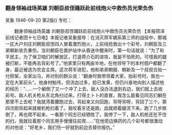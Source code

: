 ### 翻身领袖战场英雄  刘朝臣叔侄踊跃赴前线炮火中救伤员光荣负伤
吴象
1946-09-20
第2版()
专栏：

　　翻身领袖战场英雄
    刘朝臣叔侄踊跃赴前线炮火中救伤员光荣负伤
    【本报荷泽前线记者团十七日电】本报记者吴象报导：在消灭蒋军嫡系第三师的战役中，鄄城一区大户刘庄刘朝臣叔侄四人冒着激烈炮火，上前线抢救出十个彩号，刘朝臣及三弟朝新皆负重伤。当刘朝臣在救护站中从昏迷中醒来时，第一句话就说：“为了和平民主，为了保卫咱们的解放区，打退蒋介石的进攻，我是不怕死的。可惜我的腿被打断，不能再去背彩号了。”他家里只有两亩半地，在他领导下的本村佃户都翻了身，最近被选为农会主席。这次蒋军进犯，他和弟弟朝服、朝新及一个叔叔合抬一付担架，全家出马，并对别的群众说：“翻身时我带领着大家，抬彩号时，我也一定在大家前头”。他身材魁伟，但流血过多，脸已发黄，但仍兴奋地向别人描述他的经历：“……一个躺倒了又一个冲了上去，敌人没办法退到右边，我们就上去收彩号。敌人机关枪从东北角扫过来。打得土卜卜的直冒。我怎么能看见同志们躺在那里不上去呢？我就湾着腰跑过去，背起来又向回跑，背呀背呀，背回了三个。第四次刚背起来就被机枪扫着了。我咬着牙还是跑，血就顺着腿流下来。跑了几步跌倒了，再也爬不起来，一看那个同志已经牺牲了。我停了一下，敌人机枪还在不住的扫，我就拉着那个同志用手慢慢往前爬……”在他旁边换药的几个彩号都很激动的对他说：“好老乡，我们伤一好就到前边去替你报仇。”
